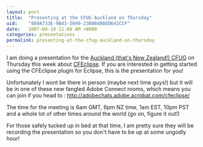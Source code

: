 ```yaml
---
layout: post
title:  "Presenting at the CFUG Auckland on Thursday"
uid:	"8A9A733E-9B43-5849-23B084B8ED642CCF"
date:   2007-04-10 11:08 AM +0000
categories: presentations
permalink: presenting-at-the-cfug-auckland-on-thursday
---
```

I am doing a presentation for the <a href="http://www.cfug.co.nz/">Auckland (that's New Zealand!) CFUG</a> on Thursday this week about <a href="http://cfeclipse.org">CFEclipse</a>. If you are interested in getting started using the CFEclipse plugin for Eclipse, this is the presentation for you!

Unfortunately I wont be there in person (maybe next time guys!) but it will be in one of these new fangled Adobe Connect rooms, which means you can join if you head to : <a href="http://adobechats.adobe.acrobat.com/cfeclipse/">http://adobechats.adobe.acrobat.com/cfeclipse/ </a>

The time for the meeting is 6am GMT, 6pm NZ time, 1am EST, 10pm PST and a whole lot of other times around the world (go on, figure it out!)

For those safely tucked up in bed at that time, I am pretty sure they will be recording the presentation so you don't have to be up at some ungodly hour!